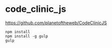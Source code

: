 # code_clinic_js

https://github.com/planetoftheweb/CodeClinicJS

```
npm install
npm install -g gulp
gulp
```
